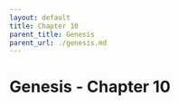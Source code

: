 ```yaml
---
layout: default
title: Chapter 10
parent_title: Genesis
parent_url: ./genesis.md
---
```


# Genesis - Chapter 10
